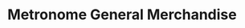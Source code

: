 ---
title: "Metronome General Merchandise"
url: /manila/metronome-general-merchandise/
shop: electronics
---